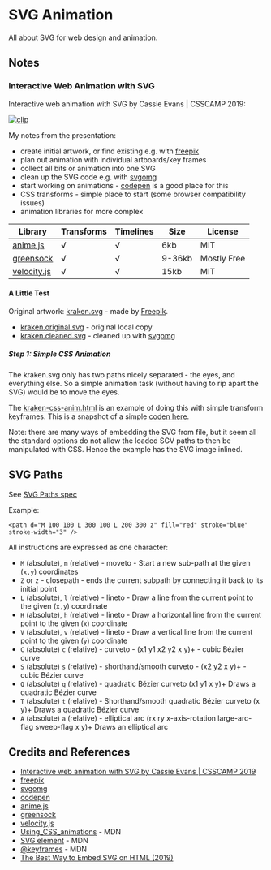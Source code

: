# SVG Animation

All about SVG for web design and animation.

## Notes


### Interactive Web Animation with SVG

Interactive web animation with SVG by Cassie Evans | CSSCAMP 2019:

[![clip](http://img.youtube.com/vi/8p5SDI4TNDc/0.jpg)](https://www.youtube.com/watch?v=8p5SDI4TNDc)

My notes from the presentation:

* create initial artwork, or find existing e.g. with [freepik](https://www.freepik.com/)
* plan out animation with individual artboards/key frames
* collect all bits or animation into one SVG
* clean up the SVG code e.g. with [svgomg](https://jakearchibald.github.io/svgomg/)
* start working on animations - [codepen](https://codepen.io/) is a good place for this
* CSS transforms - simple place to start (some browser compatibility issues)
* animation libraries for more complex

| Library                               | Transforms | Timelines | Size   | License     |
|---------------------------------------|------------|-----------|--------|-------------|
| [anime.js](https://animejs.com/)      | √          | √         | 6kb    | MIT         |
| [greensock](https://greensock.com/)   | √          | √         | 9-36kb | Mostly Free |
| [velocity.js](http://velocityjs.org/) | √          | √         | 15kb   | MIT         |


#### A Little Test

Original artwork: [kraken.svg](https://www.freepik.com/free-icon/kraken_928781.htm#page=1&query=kraken&position=42) - made by [Freepik](https://www.flaticon.com/authors/freepik).

* [kraken.original.svg](./assets/kraken.original.svg) - original local copy
* [kraken.cleaned.svg](./assets/kraken.cleaned.svg) - cleaned up with [svgomg](https://jakearchibald.github.io/svgomg/)

##### Step 1: Simple CSS Animation

The kraken.svg only has two paths nicely separated - the eyes, and everything else.
So a simple animation task (without having to rip apart the SVG) would be to move the eyes.

The [kraken-css-anim.html](./kraken-css-anim.html) is an example of doing this with simple transform keyframes.
This is a snapshot of a simple [coden here](https://codepen.io/tardate/full/XWWVxzw).

Note: there are many ways of embedding the SVG from file, but it seem all the standard options do not allow the loaded SGV paths to then be manipulated with CSS.
Hence the example has the SVG image inlined.

## SVG Paths

See [SVG Paths spec](https://www.w3.org/TR/SVG/paths.html)

Example:

    <path d="M 100 100 L 300 100 L 200 300 z" fill="red" stroke="blue" stroke-width="3" />

All instructions are expressed as one character:

* `M` (absolute), `m` (relative) - moveto - Start a new sub-path at the given (`x,y`) coordinates
* `Z` or `z` - closepath - ends the current subpath by connecting it back to its initial point
* `L` (absolute), `l` (relative) - lineto - Draw a line from the current point to the given (`x,y`) coordinate
* `H` (absolute), `h` (relative) - lineto - Draw a horizontal line from the current point to the given (`x`) coordinate
* `V` (absolute), `v` (relative) - lineto - Draw a vertical line from the current point to the given (`y`) coordinate
* `C` (absolute) `c` (relative) - curveto - (x1 y1 x2 y2 x y)+ - cubic Bézier curve
* `S` (absolute) `s` (relative) - shorthand/smooth curveto - (x2 y2 x y)+ - cubic Bézier curve
* `Q` (absolute) `q` (relative) - quadratic Bézier curveto  (x1 y1 x y)+  Draws a quadratic Bézier curve
* `T` (absolute) `t` (relative) - Shorthand/smooth quadratic Bézier curveto (x y)+  Draws a quadratic Bézier curve
* `A` (absolute) `a` (relative) - elliptical arc  (rx ry x-axis-rotation large-arc-flag sweep-flag x y)+  Draws an elliptical arc

## Credits and References

* [Interactive web animation with SVG by Cassie Evans | CSSCAMP 2019](https://youtu.be/8p5SDI4TNDc)
* [freepik](https://www.freepik.com/)
* [svgomg](https://jakearchibald.github.io/svgomg/)
* [codepen](https://codepen.io/)
* [anime.js](https://animejs.com/)
* [greensock](https://greensock.com/)
* [velocity.js](http://velocityjs.org/)
* [Using_CSS_animations](https://developer.mozilla.org/en-US/docs/Web/CSS/CSS_Animations/Using_CSS_animations) - MDN
* [SVG element](https://developer.mozilla.org/en-US/docs/Web/SVG/Element/svg) - MDN
* [@keyframes](https://developer.mozilla.org/en-US/docs/Web/CSS/@keyframes) - MDN
* [The Best Way to Embed SVG on HTML (2019)](https://vecta.io/blog/best-way-to-embed-svg)
